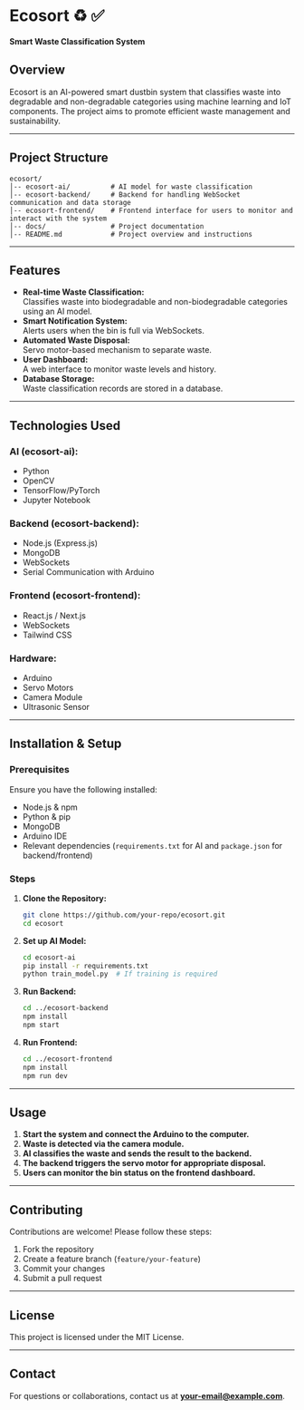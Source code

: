 # Ecosort :recycle:	:white_check_mark:
**Smart Waste Classification System**  

## Overview  
Ecosort is an AI-powered smart dustbin system that classifies waste into degradable and non-degradable categories using machine learning and IoT components. The project aims to promote efficient waste management and sustainability.  

---

## Project Structure  

```
ecosort/
│-- ecosort-ai/          # AI model for waste classification
│-- ecosort-backend/     # Backend for handling WebSocket communication and data storage
│-- ecosort-frontend/    # Frontend interface for users to monitor and interact with the system
│-- docs/                # Project documentation
│-- README.md            # Project overview and instructions
```

---

## Features  
- **Real-time Waste Classification:**  
  Classifies waste into biodegradable and non-biodegradable categories using an AI model.  
- **Smart Notification System:**  
  Alerts users when the bin is full via WebSockets.  
- **Automated Waste Disposal:**  
  Servo motor-based mechanism to separate waste.  
- **User Dashboard:**  
  A web interface to monitor waste levels and history.  
- **Database Storage:**  
  Waste classification records are stored in a database.  

---

## Technologies Used  

### **AI (ecosort-ai):**  
- Python  
- OpenCV  
- TensorFlow/PyTorch  
- Jupyter Notebook  

### **Backend (ecosort-backend):**  
- Node.js (Express.js)  
- MongoDB  
- WebSockets  
- Serial Communication with Arduino  

### **Frontend (ecosort-frontend):**  
- React.js / Next.js  
- WebSockets  
- Tailwind CSS  

### **Hardware:**  
- Arduino  
- Servo Motors  
- Camera Module  
- Ultrasonic Sensor  

---

## Installation & Setup  

### Prerequisites  
Ensure you have the following installed:  
- Node.js & npm  
- Python & pip  
- MongoDB  
- Arduino IDE  
- Relevant dependencies (`requirements.txt` for AI and `package.json` for backend/frontend)  

### Steps  

1. **Clone the Repository:**  
   ```bash
   git clone https://github.com/your-repo/ecosort.git
   cd ecosort
   ```

2. **Set up AI Model:**  
   ```bash
   cd ecosort-ai
   pip install -r requirements.txt
   python train_model.py  # If training is required
   ```

3. **Run Backend:**  
   ```bash
   cd ../ecosort-backend
   npm install
   npm start
   ```

4. **Run Frontend:**  
   ```bash
   cd ../ecosort-frontend
   npm install
   npm run dev
   ```

---

## Usage  

1. **Start the system and connect the Arduino to the computer.**  
2. **Waste is detected via the camera module.**  
3. **AI classifies the waste and sends the result to the backend.**  
4. **The backend triggers the servo motor for appropriate disposal.**  
5. **Users can monitor the bin status on the frontend dashboard.**  

---

## Contributing  
Contributions are welcome! Please follow these steps:  
1. Fork the repository  
2. Create a feature branch (`feature/your-feature`)  
3. Commit your changes  
4. Submit a pull request  

---

## License  
This project is licensed under the MIT License.  

---

## Contact  
For questions or collaborations, contact us at **your-email@example.com**.  

